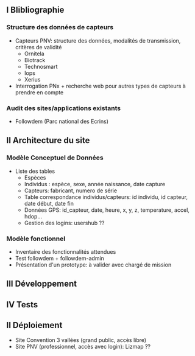 ## I Blibliographie
### Structure des données de capteurs

 - Capteurs PNV: structure des données, modalités de transmission, critères de validité
	 - Ornitela
	 - Biotrack
	 - Technosmart
	 - Iops
	 - Xerius
 - Interrogation PNx + recherche web pour autres types de capteurs à prendre en compte
### Audit des sites/applications existants
 - Followdem (Parc national des Ecrins)

## II Architecture du site
### Modèle Conceptuel de Données

 - Liste des tables
	 - Espèces
	 - Individus : espèce, sexe, année naissance, date capture
	 - Capteurs: fabricant, numero de série
	 - Table correspondance individus/capteurs: id individu, id capteur, date début, date fin
	 - Données GPS: id_capteur, date, heure, x, y, z, temperature, accel, hdop...
	 - Gestion des logins: usershub ??
### Modèle fonctionnel
- Inventaire des fonctionnalités attendues
- Test followdem + followdem-admin
- Présentation d'un prototype: à valider avec chargé de mission

## III Développement
 
## IV Tests

## II Déploiement
- Site Convention 3 vallées (grand public, accès libre)
- Site PNV (professionnel, accès avec login): Lizmap ??

